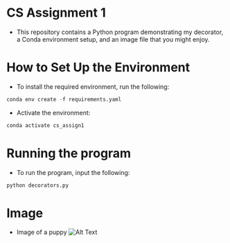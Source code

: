 # CS Assignment 1
- This repository contains a Python program demonstrating my decorator, a Conda environment setup, and an image file that you might enjoy.

# How to Set Up the Environment
- To install the required environment, run the following:
```python
conda env create -f requirements.yaml
``` 

- Activate the environment:
```python
conda activate cs_assign1
```

# Running the program
- To run the program, input the following:
```python
python decorators.py
```

# Image
- Image of a puppy
![Alt Text](https://images.unsplash.com/photo-1587402092301-725e37c70fd8?q=80&w=1964&auto=format&fit=crop&ixlib=rb-4.0.3&ixid=M3wxMjA3fDB8MHxwaG90by1wYWdlfHx8fGVufDB8fHx8fA%3D%3D)
